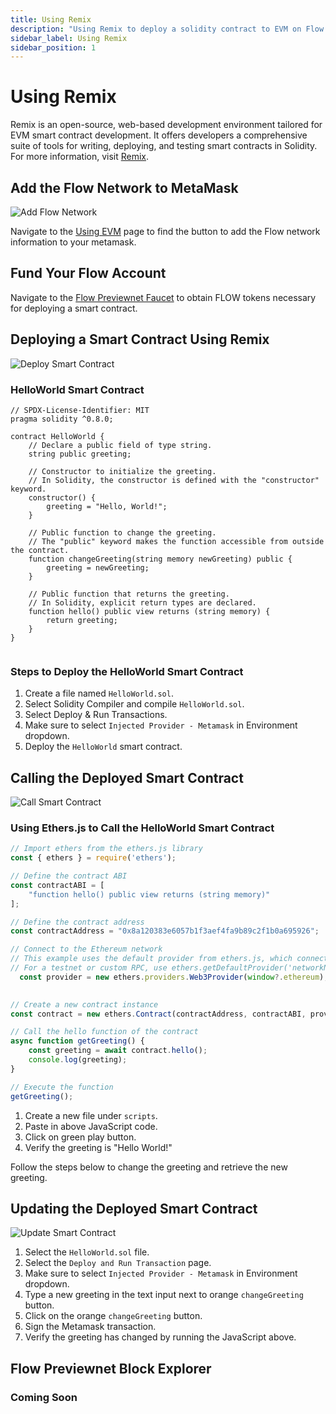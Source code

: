 ```yaml
---
title: Using Remix
description: "Using Remix to deploy a solidity contract to EVM on Flow."
sidebar_label: Using Remix
sidebar_position: 1
---
```



# Using Remix

Remix is an open-source, web-based development environment tailored for EVM smart contract development. It offers developers a comprehensive suite of tools for writing, deploying, and testing smart contracts in Solidity. For more information, visit [Remix](https://remix.ethereum.org/).

## Add the Flow Network to MetaMask

![Add Flow Network](./Remix-adding-metamask-network.gif)

Navigate to the [Using EVM](../../../using.mdx) page to find the button to add the Flow network information to your metamask.

## Fund Your Flow Account

Navigate to the [Flow Previewnet Faucet](https://previewnet-faucet.onflow.org/fund-account) to obtain FLOW tokens necessary for deploying a smart contract.

## Deploying a Smart Contract Using Remix

![Deploy Smart Contract](./Remix-deploy-contract-flowevm.gif)

### HelloWorld Smart Contract
```solidity
// SPDX-License-Identifier: MIT
pragma solidity ^0.8.0;

contract HelloWorld {
    // Declare a public field of type string.
    string public greeting;

    // Constructor to initialize the greeting.
    // In Solidity, the constructor is defined with the "constructor" keyword.
    constructor() {
        greeting = "Hello, World!";
    }

    // Public function to change the greeting.
    // The "public" keyword makes the function accessible from outside the contract.
    function changeGreeting(string memory newGreeting) public {
        greeting = newGreeting;
    }

    // Public function that returns the greeting.
    // In Solidity, explicit return types are declared.
    function hello() public view returns (string memory) {
        return greeting;
    }
}


```

### Steps to Deploy the HelloWorld Smart Contract

1. Create a file named `HelloWorld.sol`.
2. Select Solidity Compiler and compile `HelloWorld.sol`.
3. Select Deploy & Run Transactions.
4. Make sure to select `Injected Provider - Metamask` in Environment dropdown.
5. Deploy the `HelloWorld` smart contract.

## Calling the Deployed Smart Contract

![Call Smart Contract](./Remix-call-getGreeting.gif)

### Using Ethers.js to Call the HelloWorld Smart Contract

```javascript
// Import ethers from the ethers.js library
const { ethers } = require('ethers');

// Define the contract ABI
const contractABI = [
    "function hello() public view returns (string memory)"
];

// Define the contract address
const contractAddress = "0x8a120383e6057b1f3aef4fa9b89c2f1b0a695926";

// Connect to the Ethereum network
// This example uses the default provider from ethers.js, which connects to the Ethereum mainnet.
// For a testnet or custom RPC, use ethers.getDefaultProvider('networkName') or new ethers.providers.JsonRpcProvider(url)
  const provider = new ethers.providers.Web3Provider(window?.ethereum);
              

// Create a new contract instance
const contract = new ethers.Contract(contractAddress, contractABI, provider);

// Call the hello function of the contract
async function getGreeting() {
    const greeting = await contract.hello();
    console.log(greeting);
}

// Execute the function
getGreeting();
```

1. Create a new file under `scripts`.
2. Paste in above JavaScript code.
3. Click on green play button.
4. Verify the greeting is "Hello World!"

Follow the steps below to change the greeting and retrieve the new greeting.

## Updating the Deployed Smart Contract

![Update Smart Contract](./Remix-update-greeting.gif)

1. Select the `HelloWorld.sol` file.
2. Select the `Deploy and Run Transaction` page.
3. Make sure to select `Injected Provider - Metamask` in Environment dropdown.
4. Type a new greeting in the text input next to orange `changeGreeting` button.
5. Click on the orange `changeGreeting` button.
6. Sign the Metamask transaction.
7. Verify the greeting has changed by running the JavaScript above.

## Flow Previewnet Block Explorer 

### Coming Soon 
